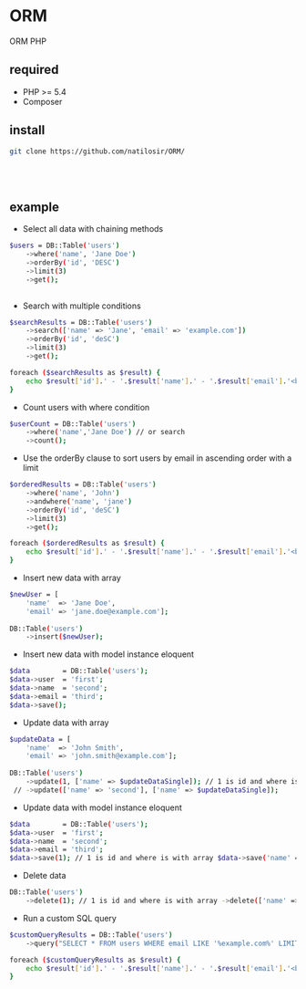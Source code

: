 # ORM
ORM PHP

## required

- PHP >= 5.4
- Composer

## install

```bash
git clone https://github.com/natilosir/ORM/
```
<br><br>

## example

- Select all data with chaining methods
```bash
$users = DB::Table('users')
    ->where('name', 'Jane Doe')
    ->orderBy('id', 'DESC')
    ->limit(3)
    ->get();
    
```

- Search with multiple conditions
```bash
$searchResults = DB::Table('users')
    ->search(['name' => 'Jane', 'email' => 'example.com'])
    ->orderBy('id', 'deSC')
    ->limit(3)
    ->get();

foreach ($searchResults as $result) {
    echo $result['id'].' - '.$result['name'].' - '.$result['email'].'<br>';
}
```

- Count users with where condition
```bash
$userCount = DB::Table('users')
    ->where('name','Jane Doe') // or search
    ->count();
```

- Use the orderBy clause to sort users by email in ascending order with a limit
```bash
$orderedResults = DB::Table('users')
    ->where('name', 'John')
    ->andwhere('name', 'jane')
    ->orderBy('id', 'deSC')
    ->limit(3)
    ->get();

foreach ($orderedResults as $result) {
    echo $result['id'].' - '.$result['name'].' - '.$result['email'].'<br>';
}
```

- Insert new data with array
```bash
$newUser = [
    'name'  => 'Jane Doe',
    'email' => 'jane.doe@example.com'];
    
DB::Table('users')
    ->insert($newUser);
```

- Insert new data with model instance eloquent
```bash
$data        = DB::Table('users');
$data->user  = 'first';
$data->name  = 'second';
$data->email = 'third';
$data->save();
```

- Update data with array
```bash
$updateData = [
    'name'  => 'John Smith',
    'email' => 'john.smith@example.com'];
    
DB::Table('users')
    ->update(1, ['name' => $updateDataSingle]); // 1 is id and where is with array 
 // ->update(['name' => 'second'], ['name' => $updateDataSingle]);
```

- Update data with model instance eloquent
```bash
$data        = DB::Table('users');
$data->user  = 'first';
$data->name  = 'second';
$data->email = 'third';
$data->save(1); // 1 is id and where is with array $data->save('name' => 'Jane.Doe'); 
```

- Delete data
```bash
DB::Table('users')
    ->delete(1); // 1 is id and where is with array ->delete(['name' => 'ddd']);
```

- Run a custom SQL query
```bash
$customQueryResults = DB::Table('users')
    ->query("SELECT * FROM users WHERE email LIKE '%example.com%' LIMIT 5");

foreach ($customQueryResults as $result) {
    echo $result['id'].' - '.$result['name'].' - '.$result['email'].'<br>';
}
```